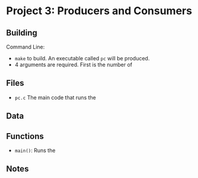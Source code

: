 # Project 3: Producers and Consumers

## Building

Command Line:

* `make` to build. An executable called `pc` will be produced.
* 4 arguments are required. First is the number of 

## Files

* `pc.c` The main code that runs the 

## Data


## Functions
* `main()`: Runs the

## Notes

